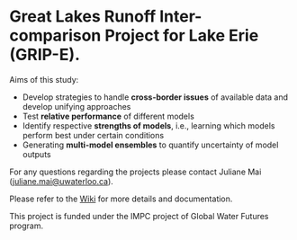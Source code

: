 # Great Lakes Runoff Inter-comparison Project for Lake Erie (GRIP-E).

Aims of this study:

- Develop strategies to handle __cross-border issues__ of available data and develop unifying approaches
- Test __relative performance__ of different models
- Identify respective __strengths of models__, i.e., learning which models perform best under certain conditions
- Generating __multi-model ensembles__ to quantify uncertainty of model outputs

For any questions regarding the projects please contact Juliane Mai (juliane.mai@uwaterloo.ca).

Please refer to the [Wiki](https://github.com/julemai/GRIP-E/wiki) for more details and documentation.

This project is funded under the IMPC project of Global Water Futures program.
